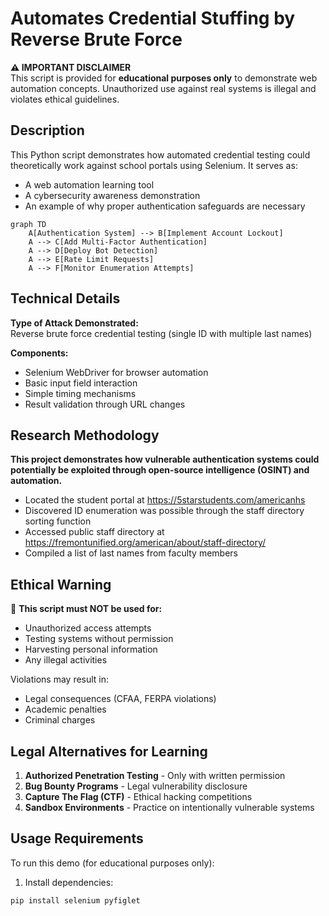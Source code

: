 # Automates Credential Stuffing by Reverse Brute Force

**⚠️ IMPORTANT DISCLAIMER**  
This script is provided for **educational purposes only** to demonstrate web automation concepts. Unauthorized use against real systems is illegal and violates ethical guidelines.

## Description

This Python script demonstrates how automated credential testing could theoretically work against school portals using Selenium. It serves as:
- A web automation learning tool
- A cybersecurity awareness demonstration
- An example of why proper authentication safeguards are necessary
```mermaid
graph TD
    A[Authentication System] --> B[Implement Account Lockout]
    A --> C[Add Multi-Factor Authentication]
    A --> D[Deploy Bot Detection]
    A --> E[Rate Limit Requests]
    A --> F[Monitor Enumeration Attempts]
```
## Technical Details

**Type of Attack Demonstrated:**  
Reverse brute force credential testing (single ID with multiple last names)

**Components:**
- Selenium WebDriver for browser automation
- Basic input field interaction
- Simple timing mechanisms
- Result validation through URL changes

## Research Methodology
**This project demonstrates how vulnerable authentication systems could potentially be exploited through open-source intelligence (OSINT) and automation.**
- Located the student portal at https://5starstudents.com/americanhs
- Discovered ID enumeration was possible through the staff directory sorting function
- Accessed public staff directory at https://fremontunified.org/american/about/staff-directory/
- Compiled a list of last names from faculty members

## Ethical Warning

🚨 **This script must NOT be used for:**
- Unauthorized access attempts
- Testing systems without permission
- Harvesting personal information
- Any illegal activities

Violations may result in:
- Legal consequences (CFAA, FERPA violations)
- Academic penalties
- Criminal charges

## Legal Alternatives for Learning

1. **Authorized Penetration Testing** - Only with written permission
2. **Bug Bounty Programs** - Legal vulnerability disclosure
3. **Capture The Flag (CTF)** - Ethical hacking competitions
4. **Sandbox Environments** - Practice on intentionally vulnerable systems

## Usage Requirements

To run this demo (for educational purposes only):

1. Install dependencies:
```bash
pip install selenium pyfiglet
